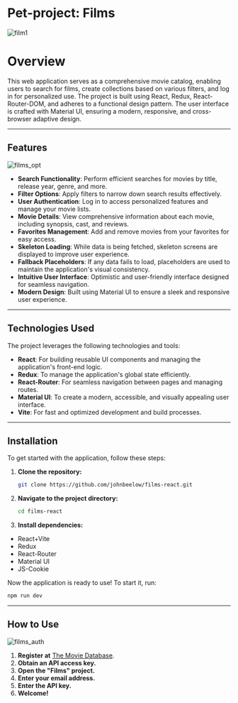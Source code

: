# Pet-project: Films

![film1](https://github.com/user-attachments/assets/8dec0428-1b11-4e9e-b5f5-8a26684bca0d)

# Overview

This web application serves as a comprehensive movie catalog, enabling users to search for films, create collections based on various filters, and log in for personalized use. The project is built using React, Redux, React-Router-DOM, and adheres to a functional design pattern. The user interface is crafted with Material UI, ensuring a modern, responsive, and cross-browser adaptive design.

---

## Features
![films_opt](https://github.com/user-attachments/assets/b8071bf6-d41c-477e-b66e-0b9a536d2e8c)
- **Search Functionality**: Perform efficient searches for movies by title, release year, genre, and more.
- **Filter Options**: Apply filters to narrow down search results effectively.
- **User Authentication**: Log in to access personalized features and manage your movie lists.
- **Movie Details**: View comprehensive information about each movie, including synopsis, cast, and reviews.
- **Favorites Management**: Add and remove movies from your favorites for easy access.
- **Skeleton Loading**: While data is being fetched, skeleton screens are displayed to improve user experience.
- **Fallback Placeholders**: If any data fails to load, placeholders are used to maintain the application's visual consistency.
- **Intuitive User Interface**: Optimistic and user-friendly interface designed for seamless navigation.
- **Modern Design**: Built using Material UI to ensure a sleek and responsive user experience.

---

## Technologies Used

The project leverages the following technologies and tools:

- **React**: For building reusable UI components and managing the application's front-end logic.
- **Redux**: To manage the application's global state efficiently.
- **React-Router**: For seamless navigation between pages and managing routes.
- **Material UI**: To create a modern, accessible, and visually appealing user interface.
- **Vite**: For fast and optimized development and build processes.

---

## Installation

To get started with the application, follow these steps:

1. **Clone the repository:**
   ```bash
   git clone https://github.com/johnbeelow/films-react.git
   ```

2. **Navigate to the project directory:**
   ```bash
   cd films-react
   ```

3. **Install dependencies:**
* React+Vite
* Redux
* React-Router
* Material UI
* JS-Сookie

Now the application is ready to use! To start it, run:

```bash
npm run dev
```

---

## How to Use

![films_auth](https://github.com/user-attachments/assets/a9944ff1-35aa-4eb7-bbca-7aa4e857484a)

1. **Register at** [The Movie Database](https://www.themoviedb.org/).
2. **Obtain an API access key.**
3. **Open the "Films" project.**
4. **Enter your email address.**
5. **Enter the API key.**
6. **Welcome!**
